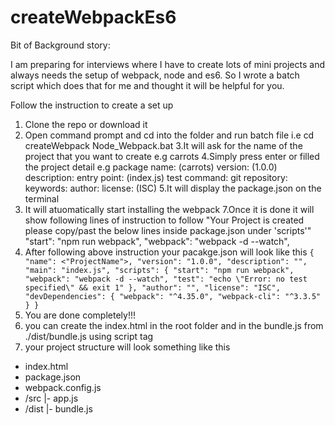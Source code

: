 # createWebpackEs6
Bit of Background story:

I am preparing for interviews where I have to create lots of mini projects and always needs the setup of webpack, node and es6.
So I wrote a batch script which does that for me and thought it will be helpful for you.

Follow the instruction to create a set up

1. Clone the repo or download it
2. Open command prompt and cd into the folder and run batch file
    i.e cd createWebpack
    Node_Webpack.bat
3.It will ask for the name of the project that you want to create e.g carrots
4.Simply press enter or filled the project detail
e.g package name: (carrots)
version: (1.0.0)
description:
entry point: (index.js)
test command:
git repository:
keywords:
author:
license: (ISC)
5.It will display the package.json on the terminal
6. It will atuomatically start installing the webpack
7.Once it is done it will show following lines of instruction to follow
    "Your Project is created please copy/past the below lines inside package.json under 'scripts'"
    "start": "npm run webpack",
    "webpack": "webpack -d --watch",
8. After following above instruction your pacakge.json will look like this
`{
  "name": <"ProjectName">,
  "version": "1.0.0",
  "description": "",
  "main": "index.js",
  "scripts": {
    "start": "npm run webpack",
    "webpack": "webpack -d --watch",
    "test": "echo \"Error: no test specified\" && exit 1"
  },
  "author": "",
  "license": "ISC",
  "devDependencies": {
    "webpack": "^4.35.0",
    "webpack-cli": "^3.3.5"
  }
}`
9. You are done completely!!!
10. you can create the index.html in the root folder and in the bundle.js from ./dist/bundle.js using script tag 
11. your project structure will look something like this
- index.html
- package.json
- webpack.config.js
- /src
    |- app.js
- /dist
    |- bundle.js
